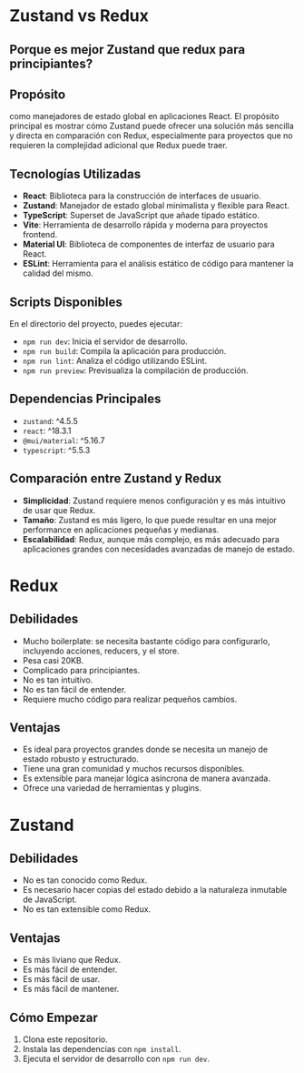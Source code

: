 # Zustand vs Redux 
## Porque es mejor Zustand que redux para principiantes?

## Propósito
como manejadores de estado global en aplicaciones React. El propósito principal es mostrar cómo Zustand puede ofrecer una solución más sencilla y directa en comparación con Redux, especialmente para proyectos que no requieren la complejidad adicional que Redux puede traer.

## Tecnologías Utilizadas

- **React**: Biblioteca para la construcción de interfaces de usuario.
- **Zustand**: Manejador de estado global minimalista y flexible para React.
- **TypeScript**: Superset de JavaScript que añade tipado estático.
- **Vite**: Herramienta de desarrollo rápida y moderna para proyectos frontend.
- **Material UI**: Biblioteca de componentes de interfaz de usuario para React.
- **ESLint**: Herramienta para el análisis estático de código para mantener la calidad del mismo.

## Scripts Disponibles

En el directorio del proyecto, puedes ejecutar:

- `npm run dev`: Inicia el servidor de desarrollo.
- `npm run build`: Compila la aplicación para producción.
- `npm run lint`: Analiza el código utilizando ESLint.
- `npm run preview`: Previsualiza la compilación de producción.

## Dependencias Principales

- `zustand`: ^4.5.5
- `react`: ^18.3.1
- `@mui/material`: ^5.16.7
- `typescript`: ^5.5.3

## Comparación entre Zustand y Redux

- **Simplicidad**: Zustand requiere menos configuración y es más intuitivo de usar que Redux.
- **Tamaño**: Zustand es más ligero, lo que puede resultar en una mejor performance en aplicaciones pequeñas y medianas.
- **Escalabilidad**: Redux, aunque más complejo, es más adecuado para aplicaciones grandes con necesidades avanzadas de manejo de estado.

# Redux

## Debilidades

- Mucho boilerplate: se necesita bastante código para configurarlo, incluyendo acciones, reducers, y el store.
- Pesa casi 20KB.
- Complicado para principiantes.
- No es tan intuitivo.
- No es tan fácil de entender.
- Requiere mucho código para realizar pequeños cambios.

## Ventajas

+ Es ideal para proyectos grandes donde se necesita un manejo de estado robusto y estructurado.
+ Tiene una gran comunidad y muchos recursos disponibles.
+ Es extensible para manejar lógica asíncrona de manera avanzada.
+ Ofrece una variedad de herramientas y plugins.

# Zustand

## Debilidades

- No es tan conocido como Redux.
- Es necesario hacer copias del estado debido a la naturaleza inmutable de JavaScript.
- No es tan extensible como Redux.

## Ventajas

+ Es más liviano que Redux.
+ Es más fácil de entender.
+ Es más fácil de usar.
+ Es más fácil de mantener.

## Cómo Empezar

1. Clona este repositorio.
2. Instala las dependencias con `npm install`.
3. Ejecuta el servidor de desarrollo con `npm run dev`.

